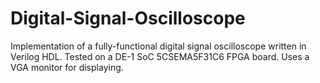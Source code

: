 # Digital-Signal-Oscilloscope
Implementation of a fully-functional digital signal oscilloscope written in Verilog HDL. Tested on a DE-1 SoC 5CSEMA5F31C6 FPGA board. Uses a VGA monitor for displaying.
